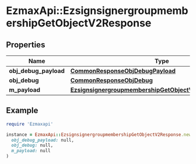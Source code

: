 # EzmaxApi::EzsignsignergroupmembershipGetObjectV2Response

## Properties

| Name | Type | Description | Notes |
| ---- | ---- | ----------- | ----- |
| **obj_debug_payload** | [**CommonResponseObjDebugPayload**](CommonResponseObjDebugPayload.md) |  |  |
| **obj_debug** | [**CommonResponseObjDebug**](CommonResponseObjDebug.md) |  | [optional] |
| **m_payload** | [**EzsignsignergroupmembershipGetObjectV2ResponseMPayload**](EzsignsignergroupmembershipGetObjectV2ResponseMPayload.md) |  |  |

## Example

```ruby
require 'Ezmaxapi'

instance = EzmaxApi::EzsignsignergroupmembershipGetObjectV2Response.new(
  obj_debug_payload: null,
  obj_debug: null,
  m_payload: null
)
```

